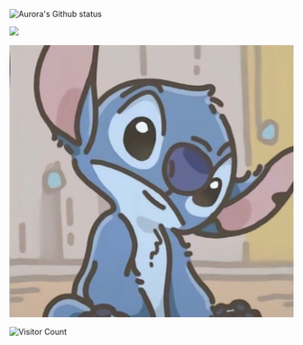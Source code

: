 ![Aurora's Github status](https://github-readme-stats.vercel.app/api?username=Aurorarararara&show_icons=true&them=radical)

<div id="img" algin=center>

![](https://img.shields.io/badge/xx-xx-yellow)
<div>

![头像](images\pic.jpg)

![Visitor Count](https://profile-counter.glitch.me/Aurorararara/count.svg)
